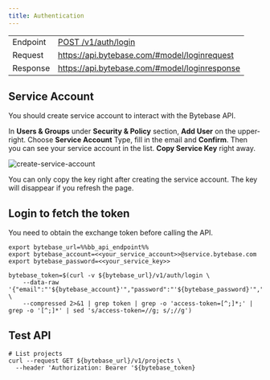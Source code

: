 ```yaml
---
title: Authentication
---
```


|          |                                                                                     |
| -------- | ----------------------------------------------------------------------------------- |
| Endpoint | [POST /v1/auth/login](https://api.bytebase.com/#tag/authservice/POST/v1/auth/login) |
| Request  | https://api.bytebase.com/#model/loginrequest                                        |
| Response | https://api.bytebase.com/#model/loginresponse                                       |

## Service Account

You should create service account to interact with the Bytebase API.

In **Users & Groups** under **Security & Policy** section, **Add User** on the upper-right. Choose **Service Account** Type, fill in the email and **Confirm**. Then you can see your service account in the list. **Copy Service Key** right away.

![create-service-account](/content/docs/get-started/work-with-terraform/create-service-account.webp)

<HintBlock type="warning">

You can only copy the key right after creating the service account. The key will disappear if you refresh the page.

</HintBlock>

## Login to fetch the token

You need to obtain the exchange token before calling the API.

```text
export bytebase_url=%%bb_api_endpoint%%
export bytebase_account=<<your_service_account>>@service.bytebase.com
export bytebase_password=<<your_service_key>>

bytebase_token=$(curl -v ${bytebase_url}/v1/auth/login \
    --data-raw '{"email":"'${bytebase_account}'","password":"'${bytebase_password}'","web":true}' \
    --compressed 2>&1 | grep token | grep -o 'access-token=[^;]*;' | grep -o '[^;]*' | sed 's/access-token=//g; s/;//g')
```

## Test API

```text
# List projects
curl --request GET ${bytebase_url}/v1/projects \
  --header 'Authorization: Bearer '${bytebase_token}
```
